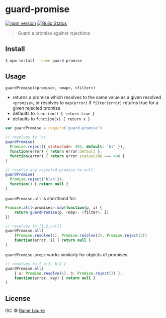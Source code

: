 # guard-promise
[![npm version](https://img.shields.io/npm/v/guard-promise.svg)](https://npmjs.org/package/guard-promise) 
[![Build Status](https://travis-ci.org/metaraine/guard-promise.svg?branch=master)](https://travis-ci.org/metaraine/guard-promise)

> Guard a promise against rejections


## Install

```sh
$ npm install --save guard-promise
```


## Usage

`guardPromise(<promise>, <map>, <filter>)`

- returns a promise which resolves to the same value as a given resolved `<promise>`, or resolves to `map(error)` if `filter(error)` returns true for a given rejected promise
- <filter> defaults to `function() { return true }`
- <map> defaults to `function(x) { return x }`

```js
var guardPromise = require('guard-promise')

// resolves to 'hi'
guardPromise(
  Promise.reject({ statusCode: 404, default: 'hi' }),
  function(error) { return error.default },
  function(error) { return error.statusCode === 404 }
)

// resolve any rejected promise to null
guardPromise(
  Promise.reject('blah'}),
  function() { return null }
)
```

`guardPromise.all` is shorthand for:

```js
Promise.all(<promises>.map(function(p, i) { 
	return guardPromise(p, <map>, <filter>, i) 
})
```

```js
// resolves to [1,2,null]
guardPromise.all(
	[Promise.resolve(1), Promise.resolve(2), Promise.reject(3)]
	function(error, i) { return null }
)
```

`guardPromise.props` works similarly for objects of promises:

```js
// resolves to { a:1, b:2 }
guardPromise.all(
	{ a: Promise.resolve(1), b: Promise.reject(3) },
	function(error, key) { return null }
)
```


## License

ISC © [Raine Lourie](https://github.com/metaraine)

